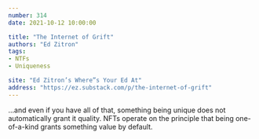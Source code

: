 ```yaml
---
number: 314
date: 2021-10-12 10:00:00

title: "The Internet of Grift"
authors: "Ed Zitron"
tags:
- NTFs
- Uniqueness

site: "Ed Zitron’s Where”s Your Ed At"
address: "https://ez.substack.com/p/the-internet-of-grift"
---
```


…and even if you have all of that, something being unique does not automatically grant it quality. NFTs operate on the principle that being one-of-a-kind grants something value by default.